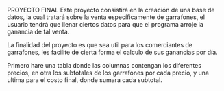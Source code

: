 PROYECTO FINAL
Esté proyecto consistirá en la creación de una base de datos, la cual tratará sobre la venta específicamente de garrafones, el usuario tendrá que llenar ciertos datos para que el programa arroje la ganancia de tal venta.

La finalidad del proyecto es que sea util para los comerciantes de garrafones, les facilite de cierta forma el calculo de sus ganancias por día.

Primero hare una tabla donde las columnas contengan los diferentes precios, en otra los subtotales de los garrafones por cada precio, y una ultima para el costo final, donde sumara cada subtotal.
